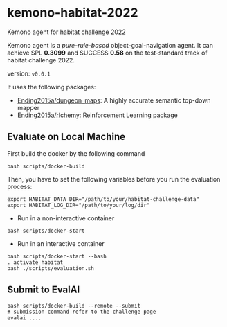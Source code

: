 # kemono-habitat-2022

Kemono agent for habitat challenge 2022


Kemono agent is a *pure-rule-based* object-goal-navigation agent. It can achieve SPL **0.3099** and SUCCESS **0.58** on the test-standard track of habitat challenge 2022.



version: `v0.0.1`

It uses the following packages:
* [Ending2015a/dungeon_maps](https://github.com/Ending2015a/dungeon_maps): A highly accurate semantic top-down mapper
* [Ending2015a/rlchemy](https://github.com/Ending2015a/rlchemy): Reinforcement Learning package

## Evaluate on Local Machine

First build the docker by the following command
```shell
bash scripts/docker-build
```

Then, you have to set the following variables before you run the evaluation process:
```shell
export HABITAT_DATA_DIR="/path/to/your/habitat-challenge-data"
export HABITAT_LOG_DIR="/path/to/your/log/dir"
```

* Run in a non-interactive container
```shell
bash scripts/docker-start
```
* Run in an interactive container
```shell
bash scripts/docker-start --bash
. activate habitat
bash ./scripts/evaluation.sh
```

## Submit to EvalAI
```shell
bash scripts/docker-build --remote --submit
# submission command refer to the challenge page
evalai ....
```
